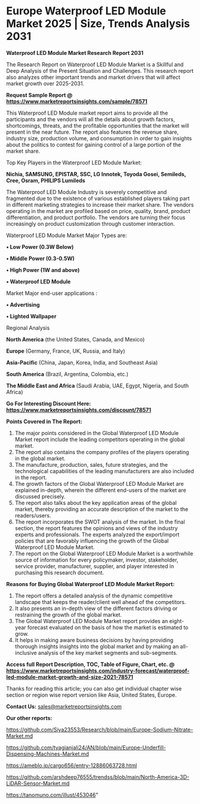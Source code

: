 # Europe Waterproof LED Module Market 2025 | Size, Trends Analysis 2031

<strong>Waterproof LED Module Market Research Report 2031</strong>

The Research Report on Waterproof LED Module Market is a Skillful and Deep Analysis of the Present Situation and Challenges. This research report also analyzes other important trends and market drivers that will affect market growth over 2025-2031.

<strong>Request Sample Report @ <a href=https://www.marketreportsinsights.com/sample/78571>https://www.marketreportsinsights.com/sample/78571</a></strong>

This Waterproof LED Module market report aims to provide all the participants and the vendors will all the details about growth factors, shortcomings, threats, and the profitable opportunities that the market will present in the near future. The report also features the revenue share, industry size, production volume, and consumption in order to gain insights about the politics to contest for gaining control of a large portion of the market share.

Top Key Players in the Waterproof LED Module Market:

<strong>Nichia, SAMSUNG, EPISTAR, SSC, LG Innotek, Toyoda Gosei, Semileds, Cree, Osram, PHILIPS Lumileds</strong>

The Waterproof LED Module Industry is severely competitive and fragmented due to the existence of various established players taking part in different marketing strategies to increase their market share. The vendors operating in the market are profiled based on price, quality, brand, product differentiation, and product portfolio. The vendors are turning their focus increasingly on product customization through customer interaction.

Waterproof LED Module Market Major Types are:

<strong>• Low Power (0.3W Below)

• Middle Power (0.3-0.5W)

• High Power (1W and above)

• Waterproof LED Module</strong>

Market Major end-user applications :

<strong>• Advertising

• Lighted Wallpaper</strong>

Regional Analysis

</u><strong><b>North America</b></strong> (the United States, Canada, and Mexico)

<strong><b>Europe </b></strong>(Germany, France, UK, Russia, and Italy)

<strong><b>Asia-Pacific</b></strong> (China, Japan, Korea, India, and Southeast Asia)

<strong><b>South America</b></strong> (Brazil, Argentina, Colombia, etc.)

<strong><b>The Middle East and Africa</b></strong> (Saudi Arabia, UAE, Egypt, Nigeria, and South Africa)

<strong>Go For Interesting Discount Here: <a href=https://www.marketreportsinsights.com/discount/78571>https://www.marketreportsinsights.com/discount/78571</a></strong>

<strong>Points Covered in The Report:</strong>
<ol>
  <li>The major points considered in the Global Waterproof LED Module Market report include the leading competitors operating in the global market.</li>
  <li>The report also contains the company profiles of the players operating in the global market.</li>
  <li>The manufacture, production, sales, future strategies, and the technological capabilities of the leading manufacturers are also included in the report.</li>
  <li>The growth factors of the Global Waterproof LED Module Market are explained in-depth, wherein the different end-users of the market are discussed precisely.</li>
  <li>The report also talks about the key application areas of the global market, thereby providing an accurate description of the market to the readers/users.</li>
  <li>The report incorporates the SWOT analysis of the market. In the final section, the report features the opinions and views of the industry experts and professionals. The experts analyzed the export/import policies that are favorably influencing the growth of the Global Waterproof LED Module Market.</li>
  <li>The report on the Global Waterproof LED Module Market is a worthwhile source of information for every policymaker, investor, stakeholder, service provider, manufacturer, supplier, and player interested in purchasing this research document.</li>
</ol>
<strong>Reasons for Buying Global Waterproof LED Module Market Report:</strong>

<ol>
  <li>The report offers a detailed analysis of the dynamic competitive landscape that keeps the reader/client well ahead of the competitors.</li>
  <li>It also presents an in-depth view of the different factors driving or restraining the growth of the global market.</li>
  <li>The Global Waterproof LED Module Market report provides an eight-year forecast evaluated on the basis of how the market is estimated to grow.</li>
  <li>It helps in making aware business decisions by having providing thorough insights insights into the global market and by making an all-inclusive analysis of the key market segments and sub-segments.</li>
</ol>
<strong>Access full Report Description, TOC, Table of Figure, Chart, etc. @ <a href=https://www.marketreportsinsights.com/industry-forecast/waterproof-led-module-market-growth-and-size-2021-78571>https://www.marketreportsinsights.com/industry-forecast/waterproof-led-module-market-growth-and-size-2021-78571</a></strong>


Thanks for reading this article; you can also get individual chapter wise section or region wise report version like Asia, United States, Europe.

<strong>Contact Us:</strong>
sales@marketreportsinsights.com

<strong>Our other reports:</strong>

<a href=https://github.com/Siya23553/Research/blob/main/Europe-Sodium-Nitrate-Market.md>https://github.com/Siya23553/Research/blob/main/Europe-Sodium-Nitrate-Market.md</a>

<a href=https://github.com/tyagianjali24/AN/blob/main/Europe-Underfill-Dispensing-Machines-Market.md>https://github.com/tyagianjali24/AN/blob/main/Europe-Underfill-Dispensing-Machines-Market.md</a>

<a href=https://ameblo.jp/cargo656/entry-12886063728.html>https://ameblo.jp/cargo656/entry-12886063728.html</a>

<a href=https://github.com/arshdeep76555/trendss/blob/main/North-America-3D-LiDAR-Sensor-Market.md>https://github.com/arshdeep76555/trendss/blob/main/North-America-3D-LiDAR-Sensor-Market.md</a>

<a href=https://tanomuno.com/illust/453046>https://tanomuno.com/illust/453046</a>"
